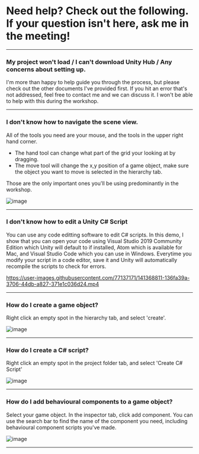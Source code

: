 # Need help? Check out the following. If your question isn't here, ask me in the meeting!

---
### **My project won't load / I can't download Unity Hub / Any concerns about setting up.**

I'm more than happy to help guide you through the process, but please check out the other documents I've provided first. If you hit an error that's not addressed, feel free to contact me and we can discuss it. I won't be able to help with this during the workshop.

---
### **I don't know how to navigate the scene view.**

All of the tools you need are your mouse, and the tools in the upper right hand corner. 
* The hand tool can change what part of the grid your looking at by dragging.
* The move tool will change the x,y position of a game object, make sure the object you want to move is selected in the hierarchy tab.

Those are the only important ones you'll be using predominantly in the workshop.

![image](https://user-images.githubusercontent.com/77137171/141366182-cb8c1b89-2fa6-4ff4-97f6-07f2f5efafbf.png)

---
### **I don't know how to edit a Unity C# Script**

You can use any code editting software to edit C# scripts. In this demo, I show that you can open your code using Visual Studio 2019 Community Edition which Unity will default to if installed, Atom which is available for Mac, and Visual Studio Code which you can use in Windows. Everytime you modify your script in a code editor, save it and Unity will automatically recompile the scripts to check for errors.

https://user-images.githubusercontent.com/77137171/141368811-136fa39a-3706-44db-a827-371e1c036d24.mp4


---
### **How do I create a game object?**

Right click an empty spot in the hierarchy tab, and select 'create'.

![image](https://user-images.githubusercontent.com/77137171/141367042-f393ed6c-5ec2-4a9e-919c-d79da337cfc9.png)

---
### **How do I create a C# script?**

Right click an empty spot in the project folder tab, and select 'Create C# Script'

![image](https://user-images.githubusercontent.com/77137171/141367061-052c4a82-83fd-48ed-90a0-3247b6b1454d.png)

---
### **How do I add behavioural components to a game object?**

Select your game object. In the inspector tab, click add component. You can use the search bar to find the name of the component you need, including behavioural component scripts you've made.

![image](https://user-images.githubusercontent.com/77137171/141367099-2d0448e1-c099-4873-82a3-9430d73d8e85.png)

---
